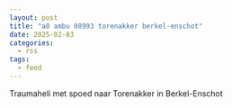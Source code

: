 ```yaml
---
layout: post
title: "a0 ambu 08993 torenakker berkel-enschot"
date: 2025-02-03
categories: 
  - rss
tags: 
  - feed
---
```


Traumaheli met spoed naar Torenakker in Berkel-Enschot
